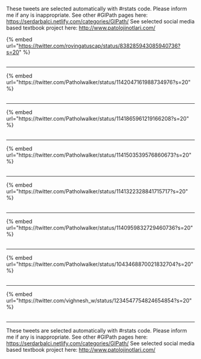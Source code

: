 

These tweets are selected automatically with #rstats code. Please inform me if any is inappropriate.
See other #GIPath pages here: https://serdarbalci.netlify.com/categories/GIPath/ 
See selected social media based textbook project here: http://www.patolojinotlari.com/

{% embed url="https://twitter.com/rovingatuscap/status/838285943085940736?s=20" %}<br>
<br>
<hr>
{% embed url="https://twitter.com/Patholwalker/status/1142047161988734976?s=20" %}<br>
<br>
<hr>
{% embed url="https://twitter.com/Patholwalker/status/1141865961219166208?s=20" %}<br>
<br>
<hr>
{% embed url="https://twitter.com/Patholwalker/status/1141503539576860673?s=20" %}<br>
<br>
<hr>
{% embed url="https://twitter.com/Patholwalker/status/1141322328841715717?s=20" %}<br>
<br>
<hr>
{% embed url="https://twitter.com/Patholwalker/status/1140959832729460736?s=20" %}<br>
<br>
<hr>
{% embed url="https://twitter.com/Patholwalker/status/1043468870021832704?s=20" %}<br>
<br>
<hr>
{% embed url="https://twitter.com/vighnesh_w/status/1234547754824654854?s=20" %}<br>
<br>
<hr>


These tweets are selected automatically with #rstats code. Please inform me if any is inappropriate.
See other #GIPath pages here: https://serdarbalci.netlify.com/categories/GIPath/ 
See selected social media based textbook project here: http://www.patolojinotlari.com/
